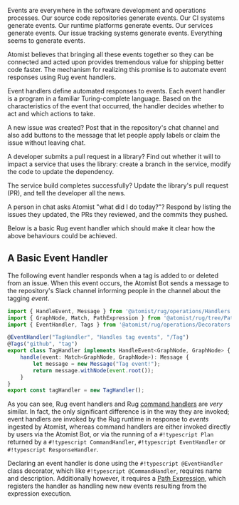Events are everywhere in the software development and operations processes.
Our source code repositories generate events. Our CI systems generate events.
Our runtime platforms generate events. Our services generate events. Our issue
tracking systems generate events. Everything seems to generate events.

Atomist believes that bringing all these events together so they can be
connected and acted upon provides tremendous value for shipping better code
faster. The mechanism for realizing this promise is to automate event responses
using Rug event handlers.

Event handlers define automated responses to events. Each event handler is a
program in a familiar <!-- @jessitron I want to say
"compiles-to-JavaScript" --> Turing-complete language. Based on the
characteristics of the event that occurred, the handler decides whether to act and
which actions to take.

A new issue was created? Post that in the repository's chat channel and also add
buttons to the message that let people apply labels or claim the issue without
leaving chat.

A developer submits a pull request in a library? Find out whether it will to
impact a service that uses the library: create a branch in the service, modify
the code to update the dependency.

The service build completes successfully?
Update the library's pull request (PR), and tell the developer all the news.

A person in chat asks Atomist "what did I do today?"? Respond by
listing the issues they updated, the PRs they reviewed, and the commits they
pushed.

Below is a basic Rug event handler which should make it clear how the above
behaviours could be achieved.

## A Basic Event Handler

The following event handler responds when a tag is added to or deleted from an
issue. When this event occurs, the Atomist Bot sends a message to the
repository's Slack channel informing people in the channel about the tagging
_event_.

```typescript linenums="1"
import { HandleEvent, Message } from '@atomist/rug/operations/Handlers'
import { GraphNode, Match, PathExpression } from '@atomist/rug/tree/PathExpression'
import { EventHandler, Tags } from '@atomist/rug/operations/Decorators'

@EventHandler("TagHandler", "Handles tag events", "/Tag")
@Tags("github", "tag")
export class TagHandler implements HandleEvent<GraphNode, GraphNode> {
    handle(event: Match<GraphNode, GraphNode>): Message {
        let message = new Message("Tag event!");
        return message.withNode(event.root());
    }
}
export const tagHandler = new TagHandler();
```

As you can see, Rug event handlers and Rug [command handlers][commands] are
 _very_ similar. In fact, the only significant difference is in the way they are
invoked; event handlers are invoked by the Rug runtime in response to _events_
ingested by Atomist, whereas command handlers are either invoked directly by
users via the Atomist Bot, or via the running of a `#!typescript Plan` returned
by a `#!typescript CommandHandler`, `#!typescript EventHandler` or
`#!typescript ResponseHandler`.

Declaring an event handler is done using the `#!typescript @EventHandler` class
decorator, which like `#!typescript @CommandHandler`, requires name and
description. Additionally however, it requires a [Path Expression][pes], which
registers the handler as handling new new events resulting from the
expression execution.

[commands]: /user-guide/rug/commands.md
[pes]: /user-guide/rug/path-expressions.md
